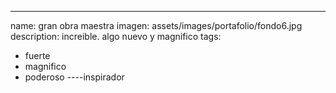---
name: gran obra maestra
imagen: assets/images/portafolio/fondo6.jpg
description: increible. algo nuevo y magnifico
tags:
  - fuerte
  - magnifico
  - poderoso
----inspirador
